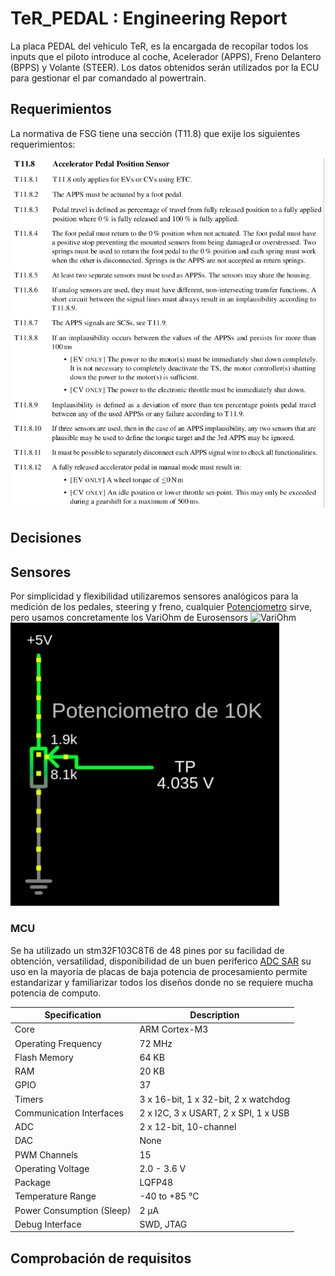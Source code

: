 # TeR_PEDAL : Engineering Report
La placa PEDAL del vehiculo TeR, es la encargada de recopilar todos los inputs que el piloto introduce al coche, Acelerador (APPS), 
Freno Delantero (BPPS) y Volante (STEER). Los datos obtenidos serán utilizados por la ECU para gestionar el par comandado al powertrain.
## Requerimientos
La normativa de FSG tiene una sección (T11.8) que exije los siguientes requerimientos:

![Normativa](NormativaPedal.png)
## Decisiones

## Sensores
  Por simplicidad y flexibilidad utilizaremos sensores analógicos para la medición de los pedales, steering y freno, cualquier [Potenciometro](https://es.wikipedia.org/wiki/Potenci%C3%B3metro)
  sirve, pero usamos concretamente los VariOhm de Eurosensors
  ![VariOhm](https://www.variohm.com/images/content/slides/product-images/20_product-image_680x600.jpg?11:57:48&_e=.jpg)
  ![Potenciometro](Potenciometro.png)



### MCU
  Se ha utilizado un stm32F103C8T6 de 48 pines por su facilidad de obtención, versatilidad, disponibilidad de un buen periferico [ADC SAR](https://en.wikipedia.org/wiki/Successive-approximation_ADC)
  su uso en la mayoría de placas de baja potencia de procesamiento permite estandarizar y familiarizar todos los diseños donde no se requiere mucha potencia de computo.
  
  | Specification               | Description                          |
  |-----------------------------|--------------------------------------|
  | Core                        | ARM Cortex-M3                        |
  | Operating Frequency         | 72 MHz                               |
  | Flash Memory                | 64 KB                                |
  | RAM                         | 20 KB                                |
  | GPIO                        | 37                                   |
  | Timers                      | 3 x 16-bit, 1 x 32-bit, 2 x watchdog |
  | Communication Interfaces    | 2 x I2C, 3 x USART, 2 x SPI, 1 x USB |
  | ADC                         | 2 x 12-bit, 10-channel               |
  | DAC                         | None                                 |
  | PWM Channels                | 15                                   |
  | Operating Voltage           | 2.0 - 3.6 V                          |
  | Package                     | LQFP48                               |
  | Temperature Range           | -40 to +85 °C                        |
  | Power Consumption (Sleep)   | 2 µA                                 |
  | Debug Interface             | SWD, JTAG                            |

## Comprobación de requisitos

